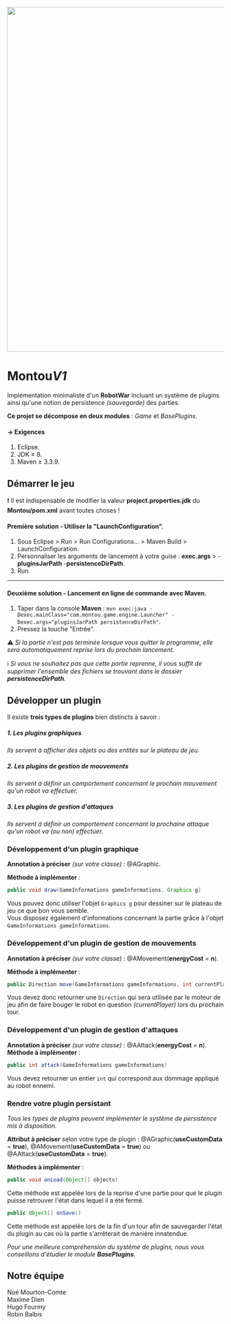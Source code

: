 <p align="center">
  <img src="https://i.imgur.com/HRAyxGJ.png" width="800" />
</p>

# Montou*V1*
Implémentation minimaliste d'un **RobotWar** incluant un système de plugins ainsi qu'une notion de persistence *(sauvegarde)* des parties.

**Ce projet se décompose en deux modules** : <i>Game</i> et <i>BasePlugins</i>.

#### &rarr; Exigences

1. Eclipse.
2. JDK &ge; 8.
3. Maven &ge; 3.3.9.

## Démarrer le jeu

:exclamation: Il est indispensable de modifier la valeur **project.properties.jdk** du **Montou/pom.xml** avant toutes choses !

#### Première solution - Utiliser la "LaunchConfiguration".
1. Sous Eclipse &gt; Run &gt; Run Configurations... &gt; Maven Build &gt; LaunchConfiguration.
2. Personnaliser les arguments de lancement à votre guise : **exec.args** &gt; -**pluginsJarPath** -**persistenceDirPath**.
3. Run.

------------

#### Deuxième solution - Lancement en ligne de commande avec Maven.
1. Taper dans la console **Maven** : `mvn exec:java -Dexec.mainClass="com.montou.game.engine.Launcher" -Dexec.args="pluginsJarPath persistenceDirPath"`.
2. Pressez la touche "Entrée".

:warning: <i>Si la partie n'est pas terminée lorsque vous quitter le programme, elle sera automatiquement reprise lors du prochain lancement.</i>

:information_source: <i>Si vous ne souhaitez pas que cette partie reprenne, il vous suffit de supprimer l'ensemble des fichiers se trouvant dans le dossier  **persistenceDirPath**.</i>

## Développer un plugin
Il existe **trois types de plugins** bien distincts à savoir :
##### 1. Les plugins graphiques
*Ils servent à afficher des objets ou des entités sur le plateau de jeu.*
##### 2. Les plugins de gestion de mouvements
*Ils servent à définir un comportement concernant le prochain mouvement qu'un robot va effectuer.*
##### 3. Les plugins de gestion d'attaques
*Ils servent à définir un comportement concernant la prochaine attaque qu'un robot va (ou non) effectuer.*

### Développement d'un plugin graphique
**Annotation à préciser** *(sur votre classe)* : @AGraphic.

**Méthode à implémenter** :
```java
public void draw(GameInformations gameInformations, Graphics g)
```
Vous pouvez donc utiliser l'objet ```Graphics g``` pour dessiner sur le plateau de jeu ce que bon vous semble.<br>
Vous disposez également d'informations concernant la partie grâce à l'objet ```GameInformations gameInformations```.

### Développement d'un plugin de gestion de mouvements
**Annotation à préciser** *(sur votre classe)* : @AMovement(**energyCost** = **n**).

**Méthode à implémenter** :
```java
public Direction move(GameInformations gameInformations, int currentPlayer)
```
Vous devez donc retourner une ```Direction``` qui sera utilisée par le moteur de jeu afin de faire bouger le robot en question *(currentPlayer)*  lors du prochain tour.

### Développement d'un plugin de gestion d'attaques
**Annotation à préciser** *(sur votre classe)* : @AAttack(**energyCost** = **n**).
**Méthode à implémenter** :
```java
public int attack(GameInformations gameInformations) 
```

Vous devez retourner un entier ```int``` qui correspond aux dommage appliqué au robot ennemi.

### Rendre votre plugin persistant
*Tous les types de plugins peuvent implémenter le système de persistence mis à disposition.*

**Attribut à préciser** selon votre type de plugin : @AGraphic(**useCustomData** = **true**), @AMovement(**useCustomData** = **true**) ou @AAttack(**useCustomData** = **true**).

**Méthodes à implémenter** : 
```java
public void onLoad(Object[] objects)
```
Cette méthode est appelée lors de la reprise d'une partie pour que le plugin puisse retrouver l'état dans lequel il a été fermé.
```java
public Object[] onSave()
```
Cette méthode est appelée lors de la fin d'un tour afin de sauvegarder l'état du plugin au cas où la partie s'arrêterait de manière innatendue.

<i>Pour une meilleure compréhension du système de plugins, nous vous conseillons d'étudier le module **BasePlugins**</i>.

## Notre équipe
Noé Mourton-Comte<br/>
Maxime Dien<br/>
Hugo Fourmy<br/>
Robin Balbis<br/>
